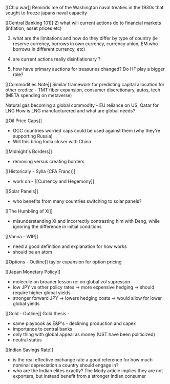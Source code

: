 
[[Chip war]]
Reminds me of the Washington naval treaties in the 1930s that sought to freeze japans naval capacity

[[Central Banking 101]]
2) what will current actions do to financial markets (inflation, asset prices etc)

3) what are the limitations and how do they differ by type of country (ie reserve currency, borrows in own currency, currency union, EM who borrows in different currency, etc)

4) are current actions really disinflationary ?
5) how have primary auctions for treasuries changed? Do HF play a bigger role?

[[Commodities Note]]
Similar framework for predicting capital allocation for other credits:
	- TMT fiber expansion, consumer discretionary, autos, tech (META spending on metaverse)

Natural gas becoming a global commodity
	- EU reliance on US, Qatar for LNG
How is LNG manufacturered and what are global needs?


[[Oil Price Caps]]
- GCC countries worried caps could be used against them (why they're supporting Russia)
- Will this bring India closer with China

[[Midnight's Borders]]
- removing versus creating borders

[[Historicaly - Sylla (CFA Franc)]]
- work on - [[Currency and Hegemony]]

[[Solar Panels]]
- who benefits from many countries switching to solar panels?

[[The Humbling of Xi]]
- misunderstanding Xi and incorrectly contrasting him with Deng, while ignoring the difference in initial conditions

[[Vanna - WIP]]
- need a good definition and explanation for how works
- should be an atom

[[Options - Outline]]
taylor expansion for option pricing

[[Japan Monetary Policy]]
- molecule on broader lesson re: on global vol supresson
- low JPY vs other policy rates -> more expensive hedging -> should require higher global yields
- stronger forward JPY -> lowers hedging costs -> would allow for lower global yields 

[[Gold - Outline]]
Gold thesis -
- same playbook as E&P's - declining production and capex
- importance to central banks
- only thing with global appeal as money (UST have been politicized)
- neutral status

[[Indian Savings Rate]]
- is the real effective exchange rate a good reference for how much nominal depreciation a country should engage in?
- who are the Indian elites exactly? The Mody article implies they are not exporters, but instead benefit from a stronger Indian consumer